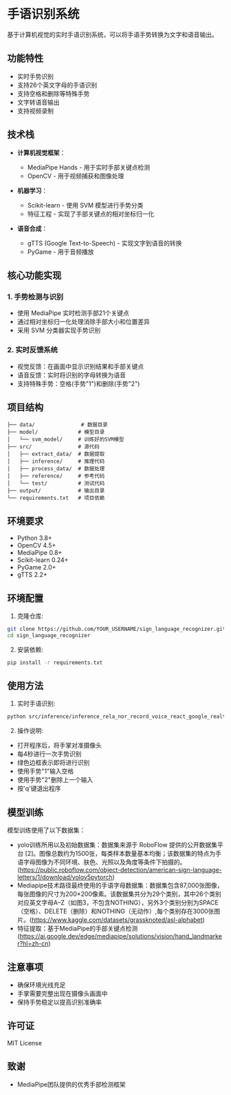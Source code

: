 # 手语识别系统

基于计算机视觉的实时手语识别系统，可以将手语手势转换为文字和语音输出。

## 功能特性

- 实时手势识别
- 支持26个英文字母的手语识别
- 支持空格和删除等特殊手势
- 文字转语音输出
- 支持视频录制

## 技术栈

- **计算机视觉框架**：
  - MediaPipe Hands - 用于实时手部关键点检测
  - OpenCV - 用于视频捕获和图像处理

- **机器学习**：
  - Scikit-learn - 使用 SVM 模型进行手势分类
  - 特征工程 - 实现了手部关键点的相对坐标归一化

- **语音合成**：
  - gTTS (Google Text-to-Speech) - 实现文字到语音的转换
  - PyGame - 用于音频播放

## 核心功能实现

### 1. 手势检测与识别
- 使用 MediaPipe 实时检测手部21个关键点
- 通过相对坐标归一化处理消除手部大小和位置差异
- 采用 SVM 分类器实现手势识别

### 2. 实时反馈系统
- 视觉反馈：在画面中显示识别结果和手部关键点
- 语音反馈：实时将识别的字母转换为语音
- 支持特殊手势：空格(手势"1")和删除(手势"2")

## 项目结构

```
├── data/               # 数据目录
├── model/             # 模型目录
│   └── svm_model/     # 训练好的SVM模型
├── src/               # 源代码
│   ├── extract_data/  # 数据提取
│   ├── inference/     # 推理代码
│   ├── process_data/  # 数据处理
│   ├── reference/     # 参考代码
│   └── test/          # 测试代码
├── output/            # 输出目录
└── requirements.txt   # 项目依赖
```

## 环境要求

- Python 3.8+
- OpenCV 4.5+
- MediaPipe 0.8+
- Scikit-learn 0.24+
- PyGame 2.0+
- gTTS 2.2+

## 环境配置

1. 克隆仓库:
```bash
git clone https://github.com/YOUR_USERNAME/sign_language_recognizer.git
cd sign_language_recognizer
```

2. 安装依赖:
```bash
pip install -r requirements.txt
```

## 使用方法

1. 实时手语识别:
```bash
python src/inference/inference_rela_nor_record_voice_react_google_realtime.py
```

2. 操作说明:
- 打开程序后，将手掌对准摄像头
- 每4秒进行一次手势识别
- 绿色边框表示即将进行识别
- 使用手势"1"输入空格
- 使用手势"2"删除上一个输入
- 按'q'键退出程序

## 模型训练

模型训练使用了以下数据集：
- yolo训练所用以及初始数据集：数据集来源于 RoboFlow 提供的公开数据集平台 [2]。图像总数约为1500张，每类样本数量基本均衡；该数据集的特点为手语字母图像为不同环境、肤色、光照以及角度等条件下拍摄的。
(https://public.roboflow.com/object-detection/american-sign-language-letters/1/download/yolov5pytorch)
- Mediapipe技术路径最终使用的手语字母数据集：数据集包含87,000张图像，每张图像的尺寸为200×200像素。该数据集共分为29个类别，其中26个类别对应英文字母A–Z（如图3，不包含NOTHING），另外3个类别分别为SPACE（空格）、DELETE（删除）和NOTHING（无动作）,每个类别存在3000张图片。(https://www.kaggle.com/datasets/grassknoted/asl-alphabet)
- 特征提取：基于MediaPipe的手部关键点检测
(https://ai.google.dev/edge/mediapipe/solutions/vision/hand_landmarker?hl=zh-cn)


## 注意事项

- 确保环境光线充足
- 手掌需要完整出现在摄像头画面中
- 保持手势稳定以提高识别准确率

## 许可证

MIT License

## 致谢

- MediaPipe团队提供的优秀手部检测框架
